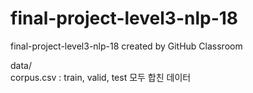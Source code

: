 # final-project-level3-nlp-18
final-project-level3-nlp-18 created by GitHub Classroom

data/<br>
corpus.csv : train, valid, test 모두 합친 데이터
